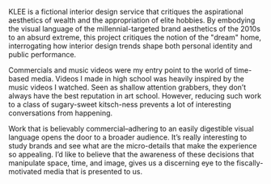 KLEE is a fictional interior design service that critiques the aspirational aesthetics of wealth and the appropriation of elite hobbies. By embodying the visual language of the millennial-targeted brand aesthetics of the 2010s to an absurd extreme, this project critiques the notion of the "dream" home, interrogating how interior design trends shape both personal identity and public performance.

Commercials and music videos were my entry point to the world of time-based media. Videos I made in high school was heavily inspired by the music videos I watched. Seen as shallow attention grabbers, they don’t always have the best reputation in art school. However, reducing such work to a class of sugary-sweet kitsch-ness prevents a lot of interesting conversations from happening.

Work that is believably commercial–adhering to an easily digestible visual language opens the door to a broader audience. It’s really interesting to study brands and see what are the micro-details that make the experience so appealing. I’d like to believe that the awareness of these decisions that manipulate space, time, and image, gives us a discerning eye to the fiscally-motivated media that is presented to us.
